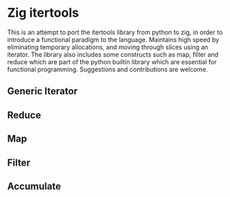 # Zig itertools

This is an attempt to port the itertools library from python to zig, in order to introduce a functional
paradigm to the language. Maintains high speed by eliminating temporary allocations, and moving through 
slices using an iterator. The library also includes some constructs such as map, filter and reduce which 
are part of the python builtin library which are essential for functional programming.
Suggestions and contributions are welcome.

## Generic Iterator

## Reduce

## Map

## Filter

## Accumulate